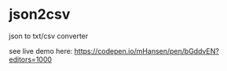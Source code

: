 # json2csv
json to txt/csv converter

see live demo here: https://codepen.io/mHansen/pen/bGddvEN?editors=1000
